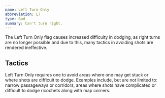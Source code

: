 ```yaml
---
name: Left Turn Only
abbreviation: LT
type: Bad
summary: Can't turn right.
---
```


The Left Turn Only flag causes increased difficulty in dodging, as right turns are no longer possible and due to this, many tactics in avoiding shots are rendered ineffective.

## Tactics

Left Turn Only requires one to avoid areas where one may get stuck or where shots are difficult to dodge. Examples include, but are not limited to: narrow passageways or corridors, areas where shots have complicated or difficult to dodge ricochets along with map corners.